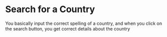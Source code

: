 # Search for a Country
You basically input the correct spelling of a country, and when you click on the search button, you get correct details about the country
